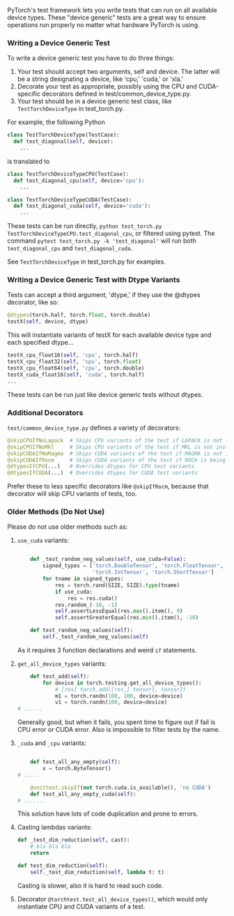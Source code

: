 PyTorch's test framework lets you write tests that can run on all available device types. These "device generic" tests are a great way to ensure operations run properly no matter what hardware PyTorch is using.

### Writing a Device Generic Test

To write a device generic test you have to do three things:

1. Your test should accept two arguments, self and device. The latter will be a string designating a device, like 'cpu,' 'cuda,' or 'xla.' 
2. Decorate your test as appropriate, possibly using the CPU and CUDA-specific decorators defined in test/common_device_type.py.
3. Your test should be in a device generic test class, like `TestTorchDeviceType` in test_torch.py. 

For example, the following Python

```python
class TestTorchDeviceType(TestCase):
  def test_diagonal(self, device):
    ...
```

is translated to

```python
class TestTorchDeviceTypeCPU(TestCase):
  def test_diagonal_cpu(self, device='cpu'):
    ...

class TestTorchDeviceTypeCUDA(TestCase):
  def test_diagonal_cuda(self, device='cuda'):
    ...
```

These tests can be run directly, `python test_torch.py TestTorchDeviceTypeCPU.test_diagonal_cpu`, or filtered using pytest. The command `pytest test_torch.py -k 'test_diagonal'` will run both `test_diagonal_cpu` and `test_diagonal_cuda`. 

See `TestTorchDeviceType` in test_torch.py for examples.

### Writing a Device Generic Test with Dtype Variants

Tests can accept a third argument, 'dtype,' if they use the @dtypes decorator, like so:

```python
@dtypes(torch.half, torch.float, torch.double)
testX(self, device, dtype)
```

This will instantiate variants of testX for each available device type and each specified dtype...

```python
testX_cpu_float16(self, 'cpu', torch.half)
testX_cpu_float32(self, 'cpu', torch.float)
testX_cpu_float64(self, 'cpu', torch.double)
testX_cuda_float16(self, 'cuda', torch.half)
...
```

These tests can be run just like device generic tests without dtypes.

### Additional Decorators

`test/common_device_type.py` defines a variety of decorators:

```python
@skipCPUIfNoLapack  # Skips CPU variants of the test if LAPACK is not installed
@skipCPUIfNoMkl     # Skips CPU variants of the test if MKL is not installed
@skipCUDAIfNoMagma  # Skips CUDA variants of the test if MAGMA is not installed
@skipCUDAIfRocm     # Skips CUDA variants of the test if ROCm is being used
@dtypesIfCPU(...)   # Overrides dtypes for CPU test variants
@dtypesIfCUDA(...)  # Overrides dtypes for CUDA test variants
```

Prefer these to less specific decorators like `@skipIfRocm`, because that decorator will skip CPU variants of tests, too. 

### Older Methods (Do Not Use)

Please do not use older methods such as:

1) `use_cuda` variants:

	```python

	    def _test_random_neg_values(self, use_cuda=False):
	        signed_types = ['torch.DoubleTensor', 'torch.FloatTensor', 'torch.LongTensor',
	                        'torch.IntTensor', 'torch.ShortTensor']
	        for tname in signed_types:
	            res = torch.rand(SIZE, SIZE).type(tname)
	            if use_cuda:
	                res = res.cuda()
	            res.random_(-10, -1)
	            self.assertLessEqual(res.max().item(), 9)
	            self.assertGreaterEqual(res.min().item(), -10)

	    def test_random_neg_values(self):
	        self._test_random_neg_values(self)
	```

	As it requires 3 function declarations and weird `if` statements.

2) `get_all_device_types` variants:

	```python
	    def test_add(self):
	        for device in torch.testing.get_all_device_types():
	            # [res] torch.add([res,] tensor1, tensor2)
	            m1 = torch.randn(100, 100, device=device)
	            v1 = torch.randn(100, device=device)
	# ......
	```

	Generally good, but when it fails, you spent time to figure out if fail is CPU error or CUDA error.
	Also is impossible to filter tests by the name.

3) `_cuda` and `_cpu` variants:

	```python

	    def test_all_any_empty(self):
	        x = torch.ByteTensor()
	# .....

	    @unittest.skipIf(not torch.cuda.is_available(), 'no CUDA')
	    def test_all_any_empty_cuda(self): 
	# .......
	```

	This solution have lots of code duplication and prone to errors.

4) Casting lambdas variants:

	```python
	def _test_dim_reduction(self, cast):
	    # bla bla bla
	    return

	def test_dim_reduction(self):
	    self._test_dim_reduction(self, lambda t: t)
	```

	Casting is slower, also it is hard to read such code.

5) Decorator `@torchtest.test_all_device_types()`, which would only instantiate CPU and CUDA variants of a test.